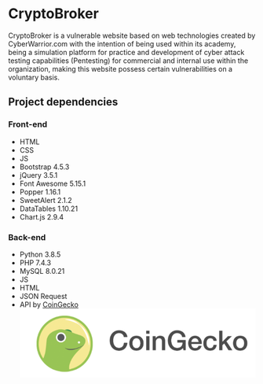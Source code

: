 # CryptoBroker

CryptoBroker is a vulnerable website based on web technologies created by CyberWarrior.com with the intention of being used within its academy, being a simulation platform for practice and development of cyber attack testing capabilities (Pentesting) for commercial and internal use within the organization, making this website possess certain vulnerabilities on a voluntary basis.


## Project dependencies

### Front-end
- HTML
- CSS
- JS
- Bootstrap 4.5.3
- jQuery 3.5.1
- Font Awesome 5.15.1
- Popper 1.16.1
- SweetAlert 2.1.2
- DataTables 1.10.21
- Chart.js 2.9.4

### Back-end

- Python 3.8.5
- PHP 7.4.3
- MySQL 8.0.21
- JS
- HTML
- JSON Request
- API by [CoinGecko](https://www.coingecko.com/)
![70%](images/CG.png)
